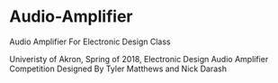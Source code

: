# Audio-Amplifier
Audio Amplifier For Electronic Design Class

Univeristy of Akron, Spring of 2018, Electronic Design Audio Amplifier Competition
Designed By Tyler Matthews and Nick Darash
